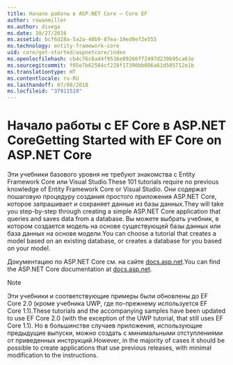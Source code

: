 ```yaml
---
title: Начало работы в ASP.NET Core — Core EF
author: rowanmiller
ms.author: divega
ms.date: 10/27/2016
ms.assetid: bcf6d28a-5a2a-40b9-87ea-19ed9ef2e555
ms.technology: entity-framework-core
uid: core/get-started/aspnetcore/index
ms.openlocfilehash: cb4c76c6ad4f9536e89266ff2497d239b95ca63e
ms.sourcegitcommit: f05e7b62584cf228f17390bb086a61d505712e1b
ms.translationtype: HT
ms.contentlocale: ru-RU
ms.lasthandoff: 07/08/2018
ms.locfileid: "37911519"
---
```

# <a name="getting-started-with-ef-core-on-aspnet-core"></a><span data-ttu-id="e7448-102">Начало работы с EF Core в ASP.NET Core</span><span class="sxs-lookup"><span data-stu-id="e7448-102">Getting Started with EF Core on ASP.NET Core</span></span>

<span data-ttu-id="e7448-103">Эти учебники базового уровня не требуют знакомства с Entity Framework Core или Visual Studio.</span><span class="sxs-lookup"><span data-stu-id="e7448-103">These 101 tutorials require no previous knowledge of Entity Framework Core or Visual Studio.</span></span> <span data-ttu-id="e7448-104">Они содержат пошаговую процедуру создания простого приложения ASP.NET Core, которое запрашивает и сохраняет данные из базы данных.</span><span class="sxs-lookup"><span data-stu-id="e7448-104">They will take you step-by-step through creating a simple ASP.NET Core application that queries and saves data from a database.</span></span> <span data-ttu-id="e7448-105">Вы можете выбрать учебник, в котором создается модель на основе существующей базы данных или база данных на основе модели.</span><span class="sxs-lookup"><span data-stu-id="e7448-105">You can choose a tutorial that creates a model based on an existing database, or creates a database for you based on your model.</span></span>

<span data-ttu-id="e7448-106">Документацию по ASP.NET Core см. на сайте [docs.asp.net](https://docs.asp.net).</span><span class="sxs-lookup"><span data-stu-id="e7448-106">You can find the ASP.NET Core documentation at [docs.asp.net](https://docs.asp.net).</span></span>

> [!NOTE]  
> <span data-ttu-id="e7448-107">Эти учебники и соответствующие примеры были обновлены до EF Core 2.0 (кроме учебника UWP, где по-прежнему используется EF Core 1.1).</span><span class="sxs-lookup"><span data-stu-id="e7448-107">These tutorials and the accompanying samples have been updated to use EF Core 2.0 (with the exception of the UWP tutorial, that still uses EF Core 1.1).</span></span> <span data-ttu-id="e7448-108">Но в большинстве случаев приложения, использующие предыдущие выпуски, можно создать с минимальными отступлениями от приведенных инструкций.</span><span class="sxs-lookup"><span data-stu-id="e7448-108">However, in the majority of cases it should be possible to create applications that use previous releases, with minimal modification to the instructions.</span></span>
